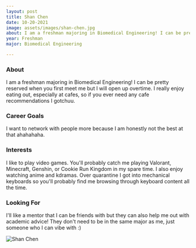```yaml
---
layout: post
title: Shan Chen 
date: 10-20-2021
image: assets/images/shan-chen.jpg
about: I am a freshman majoring in Biomedical Engineering! I can be pretty reserved when you first meet me but I will open up overtime. I really enjoy eating out, especially at cafes, so if you ever need any cafe recommendations I gotchuu.
year: Freshman
major: Biomedical Engineering

---
```


### About

I am a freshman majoring in Biomedical Engineering! I can be pretty reserved when you first meet me but I will open up overtime. I really enjoy eating out, especially at cafes, so if you ever need any cafe recommendations I gotchuu.

### Career Goals

I want to network with people more because I am honestly not the best at that ahahahaha.

### Interests

I like to play video games. You'll probably catch me playing Valorant, Minecraft, Genshin, or Cookie Run Kingdom in my spare time. I also enjoy watching anime and kdramas. Over quarantine I got into mechanical keyboards so you'll probably find me browsing through keyboard content all the time.

### Looking For

I'll like a mentor that I can be friends with but they can also help me out with academic advice! They don't need to be in the same major as me, just someone who I can vibe with :)

<div class="text-center my-5">
    <img src="{ "assets/images/shan-chen.jpg" | absolute_url }" alt="Shan Chen" class="rounded post-img" />
</div>
